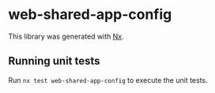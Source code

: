 # web-shared-app-config

This library was generated with [Nx](https://nx.dev).

## Running unit tests

Run `nx test web-shared-app-config` to execute the unit tests.

